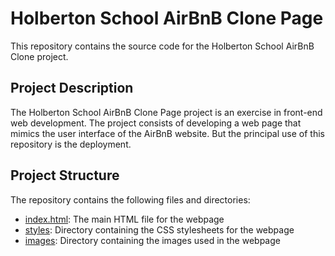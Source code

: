 # Holberton School AirBnB Clone Page

This repository contains the source code for the Holberton School AirBnB Clone project.

## Project Description

The Holberton School AirBnB Clone Page project is an exercise in front-end web development. The project consists of developing a web page that mimics the user interface of the AirBnB website.
But the principal use of this repository is the deployment.

## Project Structure

The repository contains the following files and directories:

- [index.html](./index.html): The main HTML file for the webpage
- [styles](./styles): Directory containing the CSS stylesheets for the webpage
- [images](./images): Directory containing the images used in the webpage

